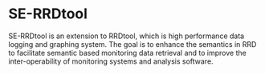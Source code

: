 # SE-RRDtool
SE-RRDtool is an extension to RRDtool,  which is high performance data logging and graphing system. The goal is to enhance the semantics in RRD to facilitate semantic based monitoring data retrieval and to improve the inter-operability of monitoring  systems and analysis software.
